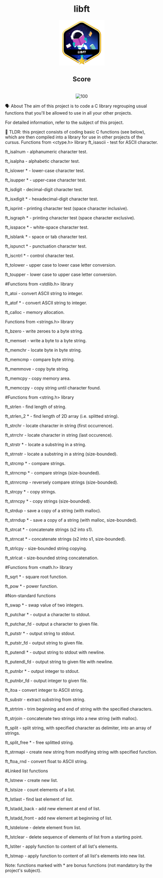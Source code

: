 <div align="center">

# libft


<a href="https://github.com/simon-zerisenay/libft" align="center">![42 Badge](https://github.com/mcombeau/mcombeau/blob/main/42_badges/libftm.png)</a>
<label>
	<h2> Score </h2>	
	<img alt="100" style="width: 100px;height: 70px" src="https://github.com/simon-zerisenay/simon-zerisenay/blob/main/125.png"/>
</label>
 </div>
🗣️ About
The aim of this project is to code a C library regrouping usual functions that you'll be allowed to use in all your other projects.

For detailed information, refer to the subject of this project.
 
🚀 TLDR: this project consists of coding basic C functions (see below), which are then compiled
into a library for use in other projects of the cursus.
Functions from <ctype.h> library
ft_isascii - test for ASCII character.

ft_isalnum - alphanumeric character test.

ft_isalpha - alphabetic character test. 

ft_islower * - lower-case character test.

ft_isupper * - upper-case character test.  

ft_isdigit - decimal-digit character test.
 
ft_isxdigit * - hexadecimal-digit character test.

ft_isprint - printing character test (space character inclusive).

ft_isgraph * - printing character test (space character exclusive).

ft_isspace * - white-space character test.

ft_isblank * - space or tab character test.

ft_ispunct * - punctuation character test.

ft_iscntrl * - control character test.

ft_tolower - upper case to lower case letter conversion.

ft_toupper - lower case to upper case letter conversion.

#Functions from <stdlib.h> library

ft_atoi - convert ASCII string to integer.

ft_atof * - convert ASCII string to integer.

ft_calloc - memory allocation.

Functions from <strings.h> library

ft_bzero - write zeroes to a byte string.

ft_memset - write a byte to a byte string.

ft_memchr - locate byte in byte string.

ft_memcmp - compare byte string.

ft_memmove - copy byte string.

ft_memcpy - copy memory area.

ft_memccpy - copy string until character found.

#Functions from <string.h> library

ft_strlen - find length of string.

ft_strlen_2 * - find length of 2D array (i.e. splitted string).

ft_strchr - locate character in string (first occurrence).

ft_strrchr - locate character in string (last occurence).

ft_strstr * - locate a substring in a string.

ft_strnstr - locate a substring in a string (size-bounded).

ft_strcmp * - compare strings.

ft_strncmp * - compare strings (size-bounded).

ft_strnrcmp - reversely compare strings (size-bounded).

ft_strcpy * - copy strings.

ft_strncpy * - copy strings (size-bounded).

ft_strdup - save a copy of a string (with malloc).

ft_strndup * - save a copy of a string (with malloc, size-bounded).

ft_strcat * - concatenate strings (s2 into s1).

ft_strncat * - concatenate strings (s2 into s1, size-bounded).

ft_strlcpy - size-bounded string copying.

ft_strlcat - size-bounded string concatenation.

#Functions from <math.h> library

ft_sqrt * - square root function.

ft_pow * - power function.

#Non-standard functions

ft_swap * - swap value of two integers.

ft_putchar * - output a character to stdout.

ft_putchar_fd - output a character to given file.

ft_putstr * - output string to stdout.

ft_putstr_fd - output string to given file.

ft_putendl * - output string to stdout with newline.

ft_putendl_fd - output string to given file with newline.

ft_putnbr * - output integer to stdout.

ft_putnbr_fd - output integer to given file.

ft_itoa - convert integer to ASCII string.

ft_substr - extract substring from string.

ft_strtrim - trim beginning and end of string with the specified characters.

ft_strjoin - concatenate two strings into a new string (with malloc).

ft_split - split string, with specified character as delimiter, into an array of strings.

ft_split_free * - free splitted string.

ft_strmapi - create new string from modifying string with specified function.

ft_ftoa_rnd - convert float to ASCII string.

#Linked list functions

ft_lstnew - create new list.

ft_lstsize - count elements of a list.

ft_lstlast - find last element of list.

ft_lstadd_back - add new element at end of list.

ft_lstadd_front - add new element at beginning of list.

ft_lstdelone - delete element from list.

ft_lstclear - delete sequence of elements of list from a starting point.

ft_lstiter - apply function to content of all list's elements.

ft_lstmap - apply function to content of all list's elements into new list.

Note: functions marked with * are bonus functions (not mandatory by the project's subject).





